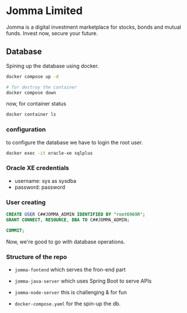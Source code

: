 # Jomma Limited

Jomma is a digital investment marketplace for stocks, bonds and mutual funds. Invest now, secure your future.

## Database

Spining up the database using docker.

```bash
docker compose up -d

# for destroy the container
docker compose down
```

now, for container status

```bash
docker container ls
```

### configuration

to configure the database we have to login the root user.

```bash
docker exec -it oracle-xe sqlplus
```

### Oracle XE credentials

- username: sys as sysdba
- password: password

### User creating

```sql
CREATE USER C##JOMMA_ADMIN IDENTIFIED BY "root6969R";
GRANT CONNECT, RESOURCE, DBA TO C##JOMMA_ADMIN;

COMMIT;
```

Now, we're good to go with database operations.

### Structure of the repo

- `jomma-fontend` which serves the fron-end part
- `jomma-java-server` which uses Spring Boot to serve APIs
- `jomma-node-server` this is challenging & for fun

- `docker-compose.yaml` for the spin-up the db.

